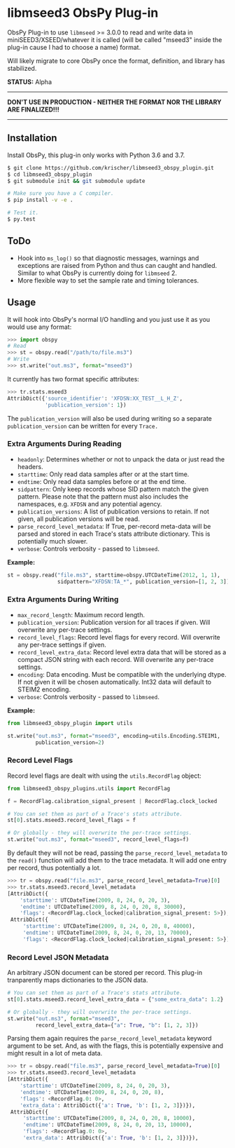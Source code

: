 # libmseed3 ObsPy Plug-in

ObsPy Plug-in to use `libmseed` >= 3.0.0 to read and write data in
miniSEED3/XSEED/whatever it is called (will be called "mseed3" inside the
plug-in cause I had to choose a name) format.

Will likely migrate to core ObsPy once the format, definition, and library
has stabilized.

**STATUS:** Alpha

---

**DON'T USE IN PRODUCTION - NEITHER THE FORMAT NOR THE LIBRARY ARE FINALIZED!!!**

---


## Installation

Install ObsPy, this plug-in only works with Python 3.6 and 3.7.

```bash
$ git clone https://github.com/krischer/libmseed3_obspy_plugin.git
$ cd libmseed3_obspy_plugin
$ git submodule init && git submodule update

# Make sure you have a C compiler.
$ pip install -v -e .

# Test it.
$ py.test
```

## ToDo

* Hook into `ms_log()` so that diagnostic messages, warnings and exceptions are
  raised from Python and thus can caught and handled. Similar to what ObsPy is
  currently doing for `libmseed` 2.
* More flexible way to set the sample rate and timing tolerances.

## Usage

It will hook into ObsPy's normal I/O handling and you just use it as you would
use any format:

```python
>>> import obspy
# Read
>>> st = obspy.read("/path/to/file.ms3")
# Write
>>> st.write("out.ms3", format="mseed3")
```

It currently has two format specific attributes:

```python
>>> tr.stats.mseed3
AttribDict({'source_identifier': 'XFDSN:XX_TEST__L_H_Z',
            'publication_version': 1})
```

The `publication_version` will also be used during writing so a separate
`publication_version` can be written for every `Trace.`

### Extra Arguments During Reading

* `headonly`: Determines whether or not to unpack the data or just read the headers.
* `starttime`: Only read data samples after or at the start time.
* `endtime`: Only read data samples before or at the end time.
* `sidpattern`: Only keep records whose SID pattern match the given pattern. Please note that the pattern must also includes the namespaces, e.g. `XFDSN` and any potential agency.
* `publication_versions`: A list of publication versions to retain. If not given, all publication versions will be read.
* `parse_record_level_metadata`: If True, per-record meta-data will be parsed
  and stored in each Trace's stats attribute dictionary. This is potentially
  much slower.
* `verbose`: Controls verbosity - passed to `libmseed`.

**Example:**

```python
st = obspy.read("file.ms3", starttime=obspy.UTCDateTime(2012, 1, 1),
                sidpattern="XFDSN:TA_*", publication_version=[1, 2, 3])
```

### Extra Arguments During Writing


* `max_record_length`: Maximum record length.
* `publication_version`: Publication version for all traces if given. Will overwrite any per-trace settings.
* `record_level_flags`: Record level flags for every record. Will
  overwrite any per-trace settings if given.
* `record_level_extra_data`: Record level extra data that will be stored as a
  compact JSON string with each record. Will overwrite any per-trace settings.
* `encoding`: Data encoding. Must be compatible with the underlying dtype. If not given it will be chosen automatically. Int32 data will default to STEIM2 encoding.
* `verbose`: Controls verbosity - passed to `libmseed`.

**Example:**

```python
from libmseed3_obspy_plugin import utils

st.write("out.ms3", format="mseed3", encoding=utils.Encoding.STEIM1,
         publication_version=2)
```


### Record Level Flags

Record level flags are dealt with using the `utils.RecordFlag` object:

```python
from libmseed3_obspy_plugins.utils import RecordFlag

f = RecordFlag.calibration_signal_present | RecordFlag.clock_locked

# You can set them as part of a Trace's stats attribute.
st[0].stats.mseed3.record_level_flags = f

# Or globally - they will overwrite the per-trace settings.
st.write("out.ms3", format="mseed3", record_level_flags=f)
```

By default they will not be read, passing the `parse_record_level_metadata` to the `read()` function will add them to the trace metadata. It will add one entry per record, thus potentially a lot.

```python
>>> tr = obspy.read("file.ms3", parse_record_level_metadata=True)[0]
>>> tr.stats.mseed3.record_level_metadata
[AttribDict({
    'starttime': UTCDateTime(2009, 8, 24, 0, 20, 3),
    'endtime': UTCDateTime(2009, 8, 24, 0, 20, 8, 30000),
    'flags': <RecordFlag.clock_locked|calibration_signal_present: 5>}),
 AttribDict({
     'starttime': UTCDateTime(2009, 8, 24, 0, 20, 8, 40000),
     'endtime': UTCDateTime(2009, 8, 24, 0, 20, 13, 70000),
     'flags': <RecordFlag.clock_locked|calibration_signal_present: 5>})]
```

### Record Level JSON Metadata

An arbitrary JSON document can be stored per record. This plug-in tranparently maps dictionaries to the JSON data.

```python
# You can set them as part of a Trace's stats attribute.
st[0].stats.mseed3.record_level_extra_data = {"some_extra_data": 1.2}

# Or globally - they will overwrite the per-trace settings.
st.write("out.ms3", format="mseed3",
         record_level_extra_data={"a": True, "b": [1, 2, 3]})
```

Parsing them again requires the `parse_record_level_metadata` keyword argument to be set. And, as with the flags, this is potentially expensive and might result in a lot of meta data.

```python
>>> tr = obspy.read("file.ms3", parse_record_level_metadata=True)[0]
>>> tr.stats.mseed3.record_level_metadata
[AttribDict({
    'starttime': UTCDateTime(2009, 8, 24, 0, 20, 3),
    'endtime': UTCDateTime(2009, 8, 24, 0, 20, 8),
    'flags': <RecordFlag.0: 0>,
    'extra_data': AttribDict({'a': True, 'b': [1, 2, 3]})}),
 AttribDict({
     'starttime': UTCDateTime(2009, 8, 24, 0, 20, 8, 10000),
     'endtime': UTCDateTime(2009, 8, 24, 0, 20, 13, 10000),
     'flags': <RecordFlag.0: 0>,
     'extra_data': AttribDict({'a': True, 'b': [1, 2, 3]})}),
```
